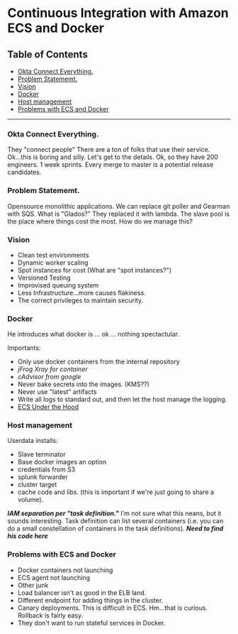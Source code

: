 Continuous Integration with Amazon ECS and Docker
=================================================

## Table of Contents

* [Okta Connect Everything\.](#okta-connect-everything)
* [Problem Statememt\.](#problem-statememt)
* [Vision](#vision)
* [Docker](#docker)
* [Host management](#host-management)
* [Problems with ECS and Docker](#problems-with-ecs-and-docker)
  
-------------------------------------------------------

### Okta Connect Everything.
They "connect people" There are a ton of folks that use their service. Ok...this is boring and silly. Let's get to the details. Ok, so they have 200 engineers. 1 week sprints. Every merge to master is a potential release candidates.

### Problem Statememt.
Opensource monolithic applications. We can replace git poller and Gearman with SQS. What is "Glados?" They replaced it with lambda. The slave pool is the place where things cost the most. How do we manage this?

### Vision
* Clean test environments
* Dynamic worker scaling
* Spot instances for cost (What are "spot instances?")
* Versioned Testing
* Improvised queuing system
* Less Infrastructure...more causes flakiness.
* The correct privileges to maintain security.

### Docker

He introduces what docker is ... ok ... nothing spectactular.

Importants:

* Only use docker containers from the internal repository
* *jFrog Xray for container*
* *cAdvisor from google*
* Never bake secrets into the images. (KMS??)
* Never use "latest" artifacts 
* Write all logs to standard out, and then let the host manage the logging.
* [ECS Under the Hood](http://www.allthingsdistributed.com/2015/07/under-the-hood-of-the-amazon-ec2-container-service.html)

### Host management
Userdata installs:

* Slave terminator
* Base docker images an option
* credentials from S3
* splunk forwarder
* cluster target
* cache code and libs. (this is important if we're just going to share a volume).

__*IAM separation per "task definition."*__ I'm not sure what this neans, but it sounds interesting. Task definition can list several containers (i.e. you can do a small constellation of containers in the task definitions). __*Need to find his code here*__

### Problems with ECS and Docker

* Docker containers not launching
* ECS agent not launching
* Other junk
* Load balancer isn't as good in the ELB land.
* Different endpoint for adding things in the cluster.
* Canary deployments. This is difficult in ECS. Hm...that is curious. Rollback is fairly easy.
* They don't want to run stateful services in Docker.